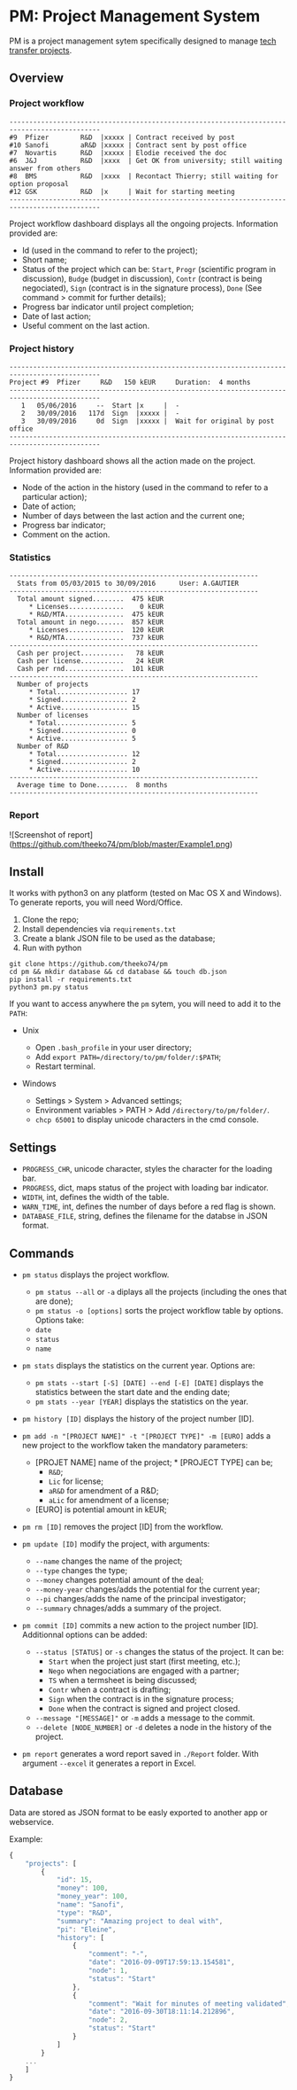 PM: Project Management System
=======================================

PM is a project management sytem specifically designed to manage [tech transfer projects](https://en.wikipedia.org/wiki/Technology_transfer).


## Overview

### Project workflow

```
---------------------------------------------------------------------------------------------
#9  Pfizer        R&D  |xxxxx | Contract received by post          
#10 Sanofi        aR&D |xxxxx | Contract sent by post office       
#7  Novartis      R&D  |xxxxx | Elodie received the doc            
#6  J&J           R&D  |xxxx  | Get OK from university; still waiting answer from others
#8  BMS           R&D  |xxxx  | Recontact Thierry; still waiting for option proposal
#12 GSK           R&D  |x     | Wait for starting meeting 
---------------------------------------------------------------------------------------------           
```

Project workflow dashboard displays all the ongoing projects.
Information provided are:
* Id (used in the command to refer to the project);
* Short name;
* Status of the project which can be: `Start`, `Progr` (scientific program in discussion), `Budge` (budget in discussion), `Contr` (contract is being negociated), `Sign` (contract is in the signature process), `Done` (See command > commit for further details);
* Progress bar indicator until project completion;
* Date of last action;
* Useful comment on the last action.



### Project history

```
---------------------------------------------------------------------------------------------
Project #9  Pfizer     R&D   150 kEUR     Duration:  4 months
---------------------------------------------------------------------------------------------
   1   05/06/2016     --  Start |x     |  -                                  
   2   30/09/2016   117d  Sign  |xxxxx |  -                                  
   3   30/09/2016     0d  Sign  |xxxxx |  Wait for original by post office
---------------------------------------------------------------------------------------------    
```

Project history dashboard shows all the action made on the project.
Information provided are:
* Node of the action in the history (used in the command to refer to a particular action);
* Date of action;
* Number of days between the last action and the current one;
* Progress bar indicator;
* Comment on the action.



### Statistics

```
---------------------------------------------------------------
  Stats from 05/03/2015 to 30/09/2016      User: A.GAUTIER
---------------------------------------------------------------
  Total amount signed........  475 kEUR
     * Licenses..............    0 kEUR
     * R&D/MTA...............  475 kEUR
  Total amount in nego.......  857 kEUR
     * Licenses..............  120 kEUR
     * R&D/MTA...............  737 kEUR
---------------------------------------------------------------
  Cash per project...........   78 kEUR
  Cash per license...........   24 kEUR
  Cash per rnd...............  101 kEUR
---------------------------------------------------------------
  Number of projects
     * Total.................. 17
     * Signed................. 2
     * Active................. 15
  Number of licenses
     * Total.................. 5
     * Signed................. 0
     * Active................. 5
  Number of R&D
     * Total.................. 12
     * Signed................. 2
     * Active................. 10
---------------------------------------------------------------
  Average time to Done........  8 months
---------------------------------------------------------------
```


### Report

![Screenshot of report]
(https://github.com/theeko74/pm/blob/master/Example1.png)


## Install

It works with python3 on any platform (tested on Mac OS X and Windows).
To generate reports, you will need Word/Office.

1. Clone the repo;
2. Install dependencies via `requirements.txt`
3. Create a blank JSON file to be used as the database;
4. Run with python

```
git clone https://github.com/theeko74/pm
cd pm && mkdir database && cd database && touch db.json
pip install -r requirements.txt
python3 pm.py status
```

If you want to access anywhere the `pm` sytem, you will need to add it to the `PATH`:
* Unix
  * Open `.bash_profile` in your user directory;
  * Add `export PATH=/directory/to/pm/folder/:$PATH`;
  * Restart terminal.

* Windows
  * Settings > System > Advanced settings;
  * Environment variables > PATH > Add `/directory/to/pm/folder/`.
  * `chcp 65001` to display unicode characters in the cmd console.



## Settings

* `PROGRESS_CHR`, unicode character, styles the character for the loading bar.
* `PROGRESS`, dict, maps status of the project with loading bar indicator.
* `WIDTH`, int, defines the width of the table.
* `WARN_TIME`, int, defines the number of days before a red flag is shown.
* `DATABASE_FILE`, string, defines the filename for the databse in JSON format.



## Commands

* `pm status` displays the project workflow.
	* `pm status --all` or `-a` diplays all the projects (including the ones that are done);
	* `pm status -o [options]` sorts the project workflow table by options. Options take:
    * `date`
    * `status`
    * `name`

* `pm stats` displays the statistics on the current year. Options are:
	* `pm stats --start [-S] [DATE] --end [-E] [DATE]` displays the statistics between the start date and the ending date;
	* `pm stats --year [YEAR]` displays the statistics on the year.

* `pm history [ID]` displays the history of the project number [ID].

* `pm add -n "[PROJECT NAME]" -t "[PROJECT TYPE]" -m [EURO]` adds a new project to the workflow taken the mandatory parameters:
	* [PROJET NAME] name of the project;
	* [PROJECT TYPE] can be;
		* `R&D`;
		* `Lic` for license;
		* `aR&D` for amendment of a R&D;
		* `aLic` for amendment of a license;
	* [EURO] is potential amount in kEUR;

* `pm rm [ID]` removes the project [ID] from the workflow.

* `pm update [ID]` modify the project, with arguments:
  * `--name` changes the name of the project;
  * `--type` changes the type;
  * `--money` changes potential amount of the deal;
  * `--money-year` changes/adds the potential for the current year;
  * `--pi` changes/adds the name of the principal investigator;
  * `--summary` chnages/adds a summary of the project.


* `pm commit [ID]` commits a new action to the project number [ID]. Additionnal options can be added:
	* `--status [STATUS]` or `-s` changes the status of the project. It can be:
		* `Start` when the project just start (first meeting, etc.);
		* `Nego` when negociations are engaged with a partner;
		* `TS` when a termsheet is being discussed;
		* `Contr` when a contract is drafting;
		* `Sign` when the contract is in the signature process;
		* `Done` when the contract is signed and project closed.
	* `--message "[MESSAGE]"` or `-m` adds a message to the commit.
	* `--delete [NODE_NUMBER]` or `-d` deletes a node in the history of the project.

* `pm report` generates a word report saved in `./Report` folder. With argument `--excel` it generates a report in Excel.


## Database

Data are stored as JSON format to be easly exported to another app or webservice.

Example:
```javascript
{
    "projects": [
        {	
        	"id": 15,
            "money": 100,
            "money_year": 100,
            "name": "Sanofi",
            "type": "R&D",
            "summary": "Amazing project to deal with",
            "pi": "Eleine",
            "history": [
                {
                    "comment": "-",
                    "date": "2016-09-09T17:59:13.154581",
                    "node": 1,
                    "status": "Start"
                },
                {
                    "comment": "Wait for minutes of meeting validated",
                    "date": "2016-09-30T18:11:14.212896",
                    "node": 2,
                    "status": "Start"
                }
            ]
        }
	...
	]
}
```


